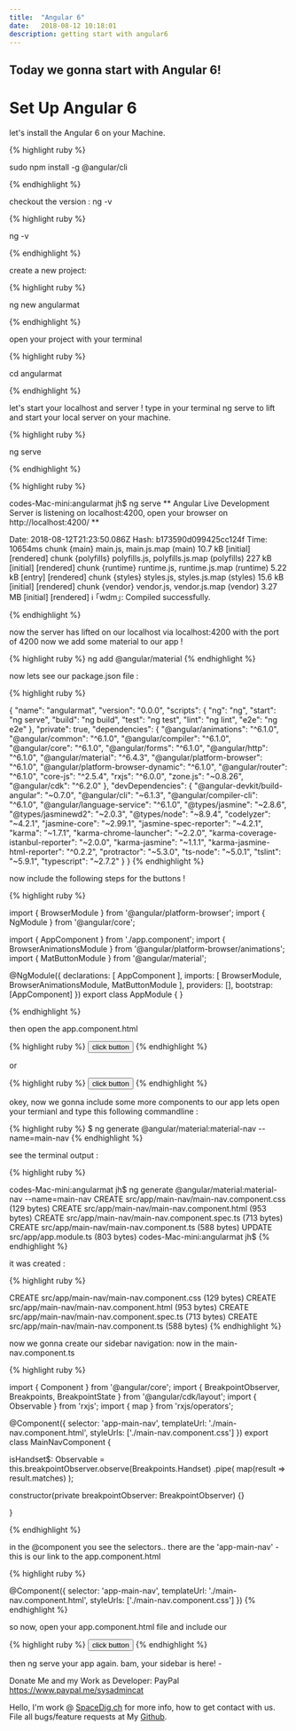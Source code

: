 ```yaml
---
title:  "Angular 6"
date:   2018-08-12 10:18:01
description: getting start with angular6
---
```

<h2 id="this-post-is-the-last-of-a-series-of-posts-in-which-i-write-about-the-observable-type-in-the-first-post-we-went-ahead-writing-an-observable-from-scratch-in-order-to-fully-understand-it-we-then-explored-how-to-create-observables-from-values-arrays-dom-events-and-promises-this-time-well-focus-on-compositions-by-rewriting-some-basic-composition-operators">Today we gonna start with Angular 6!</h2>


<h1>Set Up Angular 6</h1>


let's install the Angular 6 on your Machine. 

{% highlight ruby %}

sudo npm install -g @angular/cli

{% endhighlight %}



checkout the version : ng -v 

{% highlight ruby %}

ng -v

{% endhighlight %}


create a new project:


{% highlight ruby %}


ng new angularmat

{% endhighlight %}


open your project with your terminal 


{% highlight ruby %}


cd angularmat

{% endhighlight %}


let's start your localhost and server ! type in your terminal ng serve to lift and start your local server on your machine. 


{% highlight ruby %}


ng serve 

{% endhighlight %}



{% highlight ruby %}

codes-Mac-mini:angularmat jh$ ng serve
** Angular Live Development Server is listening on localhost:4200, open your browser on http://localhost:4200/ **
                                                                                          
Date: 2018-08-12T21:23:50.086Z
Hash: b173590d099425cc124f
Time: 10654ms
chunk {main} main.js, main.js.map (main) 10.7 kB [initial] [rendered]
chunk {polyfills} polyfills.js, polyfills.js.map (polyfills) 227 kB [initial] [rendered]
chunk {runtime} runtime.js, runtime.js.map (runtime) 5.22 kB [entry] [rendered]
chunk {styles} styles.js, styles.js.map (styles) 15.6 kB [initial] [rendered]
chunk {vendor} vendor.js, vendor.js.map (vendor) 3.27 MB [initial] [rendered]
ℹ ｢wdm｣: Compiled successfully.

{% endhighlight %}



now the server has lifted on our localhost via localhost:4200 with the port of 4200
now we add some material to our app !

{% highlight ruby %}
ng add @angular/material
{% endhighlight %}



now lets see our package.json file : 

{% highlight ruby %}


{
  "name": "angularmat",
  "version": "0.0.0",
  "scripts": {
    "ng": "ng",
    "start": "ng serve",
    "build": "ng build",
    "test": "ng test",
    "lint": "ng lint",
    "e2e": "ng e2e"
  },
  "private": true,
  "dependencies": {
    "@angular/animations": "^6.1.0",
    "@angular/common": "^6.1.0",
    "@angular/compiler": "^6.1.0",
    "@angular/core": "^6.1.0",
    "@angular/forms": "^6.1.0",
    "@angular/http": "^6.1.0",
    "@angular/material": "^6.4.3",
    "@angular/platform-browser": "^6.1.0",
    "@angular/platform-browser-dynamic": "^6.1.0",
    "@angular/router": "^6.1.0",
    "core-js": "^2.5.4",
    "rxjs": "^6.0.0",
    "zone.js": "~0.8.26",
    "@angular/cdk": "^6.2.0"
  },
  "devDependencies": {
    "@angular-devkit/build-angular": "~0.7.0",
    "@angular/cli": "~6.1.3",
    "@angular/compiler-cli": "^6.1.0",
    "@angular/language-service": "^6.1.0",
    "@types/jasmine": "~2.8.6",
    "@types/jasminewd2": "~2.0.3",
    "@types/node": "~8.9.4",
    "codelyzer": "~4.2.1",
    "jasmine-core": "~2.99.1",
    "jasmine-spec-reporter": "~4.2.1",
    "karma": "~1.7.1",
    "karma-chrome-launcher": "~2.2.0",
    "karma-coverage-istanbul-reporter": "~2.0.0",
    "karma-jasmine": "~1.1.1",
    "karma-jasmine-html-reporter": "^0.2.2",
    "protractor": "~5.3.0",
    "ts-node": "~5.0.1",
    "tslint": "~5.9.1",
    "typescript": "~2.7.2"
  }
}
{% endhighlight %}


now include the following steps for the buttons ! 


{% highlight ruby %}


import { BrowserModule } from '@angular/platform-browser';
import { NgModule } from '@angular/core';

import { AppComponent } from './app.component';
import { BrowserAnimationsModule } from '@angular/platform-browser/animations';
import { MatButtonModule } from '@angular/material';

@NgModule({
  declarations: [
    AppComponent
  ],
  imports: [
    BrowserModule,
    BrowserAnimationsModule,
    MatButtonModule
  ],
  providers: [],
  bootstrap: [AppComponent]
})
export class AppModule { }


{% endhighlight %}


then open the app.component.html 

{% highlight ruby %}
<button mat-raised-button>click button</button>
{% endhighlight %}

or 


{% highlight ruby %}
<button mat-raised-button color="primary">click button</button>
{% endhighlight %}


okey, now we gonna include some more components to our app lets open your termianl and type this following commandline :


{% highlight ruby %}
$ ng generate @angular/material:material-nav --name=main-nav
{% endhighlight %}

see the terminal output : 

{% highlight ruby %}

codes-Mac-mini:angularmat jh$ ng generate @angular/material:material-nav --name=main-nav
CREATE src/app/main-nav/main-nav.component.css (129 bytes)
CREATE src/app/main-nav/main-nav.component.html (953 bytes)
CREATE src/app/main-nav/main-nav.component.spec.ts (713 bytes)
CREATE src/app/main-nav/main-nav.component.ts (588 bytes)
UPDATE src/app/app.module.ts (803 bytes)
codes-Mac-mini:angularmat jh$ 
{% endhighlight %}

it was created : 

{% highlight ruby %}

CREATE src/app/main-nav/main-nav.component.css (129 bytes)
CREATE src/app/main-nav/main-nav.component.html (953 bytes)
CREATE src/app/main-nav/main-nav.component.spec.ts (713 bytes)
CREATE src/app/main-nav/main-nav.component.ts (588 bytes)
{% endhighlight %}



now we gonna create our sidebar navigation: now in the main-nav.component.ts


{% highlight ruby %}

import { Component } from '@angular/core';
import { BreakpointObserver, Breakpoints, BreakpointState } from '@angular/cdk/layout';
import { Observable } from 'rxjs';
import { map } from 'rxjs/operators';

@Component({
  selector: 'app-main-nav',
  templateUrl: './main-nav.component.html',
  styleUrls: ['./main-nav.component.css']
})
export class MainNavComponent {

  isHandset$: Observable<boolean> = this.breakpointObserver.observe(Breakpoints.Handset)
    .pipe(
      map(result => result.matches)
    );
    
  constructor(private breakpointObserver: BreakpointObserver) {}
  
  }

{% endhighlight %}

in the @component you see the selectors.. there are the 'app-main-nav' - this is our link to the app.component.html

{% highlight ruby %}

@Component({
  selector: 'app-main-nav',
  templateUrl: './main-nav.component.html',
  styleUrls: ['./main-nav.component.css']
})
{% endhighlight %}


so now, open your app.component.html file and include our 

{% highlight ruby %}
<app-main-nav></app-main-nav>
<button mat-raised-button color="primary">click button</button>
{% endhighlight %}







then ng serve your app again. bam, your sidebar is here! - 







Donate Me and my Work as Developer: PayPal <a href="https://www.paypal.me/sysadmincat">https://www.paypal.me/sysadmincat </a>


 Hello, I'm work @ [SpaceDig.ch][spacedig] for more info, how to get contact with us. File all bugs/feature requests at My  [Github][jekyll-gh].

[jekyll-gh]: https://github.com/spaceg
[spacedig]:    http://spacedig.ch
